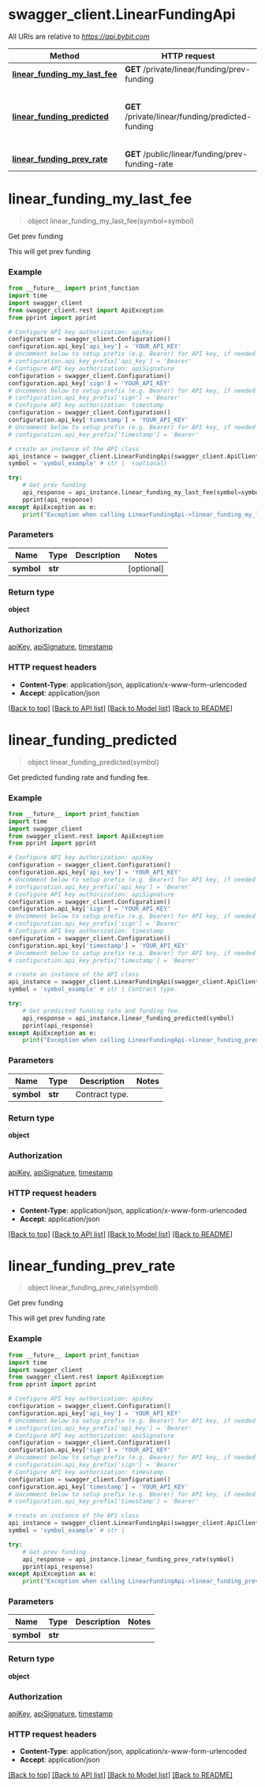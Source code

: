 # swagger_client.LinearFundingApi

All URIs are relative to *https://api.bybit.com*

Method | HTTP request | Description
------------- | ------------- | -------------
[**linear_funding_my_last_fee**](LinearFundingApi.md#linear_funding_my_last_fee) | **GET** /private/linear/funding/prev-funding | Get prev funding
[**linear_funding_predicted**](LinearFundingApi.md#linear_funding_predicted) | **GET** /private/linear/funding/predicted-funding | Get predicted funding rate and funding fee.
[**linear_funding_prev_rate**](LinearFundingApi.md#linear_funding_prev_rate) | **GET** /public/linear/funding/prev-funding-rate | Get prev funding


# **linear_funding_my_last_fee**
> object linear_funding_my_last_fee(symbol=symbol)

Get prev funding

This will get prev funding

### Example
```python
from __future__ import print_function
import time
import swagger_client
from swagger_client.rest import ApiException
from pprint import pprint

# Configure API key authorization: apiKey
configuration = swagger_client.Configuration()
configuration.api_key['api_key'] = 'YOUR_API_KEY'
# Uncomment below to setup prefix (e.g. Bearer) for API key, if needed
# configuration.api_key_prefix['api_key'] = 'Bearer'
# Configure API key authorization: apiSignature
configuration = swagger_client.Configuration()
configuration.api_key['sign'] = 'YOUR_API_KEY'
# Uncomment below to setup prefix (e.g. Bearer) for API key, if needed
# configuration.api_key_prefix['sign'] = 'Bearer'
# Configure API key authorization: timestamp
configuration = swagger_client.Configuration()
configuration.api_key['timestamp'] = 'YOUR_API_KEY'
# Uncomment below to setup prefix (e.g. Bearer) for API key, if needed
# configuration.api_key_prefix['timestamp'] = 'Bearer'

# create an instance of the API class
api_instance = swagger_client.LinearFundingApi(swagger_client.ApiClient(configuration))
symbol = 'symbol_example' # str |  (optional)

try:
    # Get prev funding
    api_response = api_instance.linear_funding_my_last_fee(symbol=symbol)
    pprint(api_response)
except ApiException as e:
    print("Exception when calling LinearFundingApi->linear_funding_my_last_fee: %s\n" % e)
```

### Parameters

Name | Type | Description  | Notes
------------- | ------------- | ------------- | -------------
 **symbol** | **str**|  | [optional] 

### Return type

**object**

### Authorization

[apiKey](../README.md#apiKey), [apiSignature](../README.md#apiSignature), [timestamp](../README.md#timestamp)

### HTTP request headers

 - **Content-Type**: application/json, application/x-www-form-urlencoded
 - **Accept**: application/json

[[Back to top]](#) [[Back to API list]](../README.md#documentation-for-api-endpoints) [[Back to Model list]](../README.md#documentation-for-models) [[Back to README]](../README.md)

# **linear_funding_predicted**
> object linear_funding_predicted(symbol)

Get predicted funding rate and funding fee.

### Example
```python
from __future__ import print_function
import time
import swagger_client
from swagger_client.rest import ApiException
from pprint import pprint

# Configure API key authorization: apiKey
configuration = swagger_client.Configuration()
configuration.api_key['api_key'] = 'YOUR_API_KEY'
# Uncomment below to setup prefix (e.g. Bearer) for API key, if needed
# configuration.api_key_prefix['api_key'] = 'Bearer'
# Configure API key authorization: apiSignature
configuration = swagger_client.Configuration()
configuration.api_key['sign'] = 'YOUR_API_KEY'
# Uncomment below to setup prefix (e.g. Bearer) for API key, if needed
# configuration.api_key_prefix['sign'] = 'Bearer'
# Configure API key authorization: timestamp
configuration = swagger_client.Configuration()
configuration.api_key['timestamp'] = 'YOUR_API_KEY'
# Uncomment below to setup prefix (e.g. Bearer) for API key, if needed
# configuration.api_key_prefix['timestamp'] = 'Bearer'

# create an instance of the API class
api_instance = swagger_client.LinearFundingApi(swagger_client.ApiClient(configuration))
symbol = 'symbol_example' # str | Contract type.

try:
    # Get predicted funding rate and funding fee.
    api_response = api_instance.linear_funding_predicted(symbol)
    pprint(api_response)
except ApiException as e:
    print("Exception when calling LinearFundingApi->linear_funding_predicted: %s\n" % e)
```

### Parameters

Name | Type | Description  | Notes
------------- | ------------- | ------------- | -------------
 **symbol** | **str**| Contract type. | 

### Return type

**object**

### Authorization

[apiKey](../README.md#apiKey), [apiSignature](../README.md#apiSignature), [timestamp](../README.md#timestamp)

### HTTP request headers

 - **Content-Type**: application/json, application/x-www-form-urlencoded
 - **Accept**: application/json

[[Back to top]](#) [[Back to API list]](../README.md#documentation-for-api-endpoints) [[Back to Model list]](../README.md#documentation-for-models) [[Back to README]](../README.md)

# **linear_funding_prev_rate**
> object linear_funding_prev_rate(symbol)

Get prev funding

This will get prev funding rate

### Example
```python
from __future__ import print_function
import time
import swagger_client
from swagger_client.rest import ApiException
from pprint import pprint

# Configure API key authorization: apiKey
configuration = swagger_client.Configuration()
configuration.api_key['api_key'] = 'YOUR_API_KEY'
# Uncomment below to setup prefix (e.g. Bearer) for API key, if needed
# configuration.api_key_prefix['api_key'] = 'Bearer'
# Configure API key authorization: apiSignature
configuration = swagger_client.Configuration()
configuration.api_key['sign'] = 'YOUR_API_KEY'
# Uncomment below to setup prefix (e.g. Bearer) for API key, if needed
# configuration.api_key_prefix['sign'] = 'Bearer'
# Configure API key authorization: timestamp
configuration = swagger_client.Configuration()
configuration.api_key['timestamp'] = 'YOUR_API_KEY'
# Uncomment below to setup prefix (e.g. Bearer) for API key, if needed
# configuration.api_key_prefix['timestamp'] = 'Bearer'

# create an instance of the API class
api_instance = swagger_client.LinearFundingApi(swagger_client.ApiClient(configuration))
symbol = 'symbol_example' # str | 

try:
    # Get prev funding
    api_response = api_instance.linear_funding_prev_rate(symbol)
    pprint(api_response)
except ApiException as e:
    print("Exception when calling LinearFundingApi->linear_funding_prev_rate: %s\n" % e)
```

### Parameters

Name | Type | Description  | Notes
------------- | ------------- | ------------- | -------------
 **symbol** | **str**|  | 

### Return type

**object**

### Authorization

[apiKey](../README.md#apiKey), [apiSignature](../README.md#apiSignature), [timestamp](../README.md#timestamp)

### HTTP request headers

 - **Content-Type**: application/json, application/x-www-form-urlencoded
 - **Accept**: application/json

[[Back to top]](#) [[Back to API list]](../README.md#documentation-for-api-endpoints) [[Back to Model list]](../README.md#documentation-for-models) [[Back to README]](../README.md)


